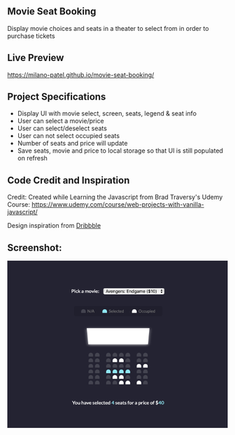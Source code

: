 ## Movie Seat Booking

Display movie choices and seats in a theater to select from in order to purchase tickets

## Live Preview 

https://milano-patel.github.io/movie-seat-booking/

## Project Specifications

- Display UI with movie select, screen, seats, legend & seat info
- User can select a movie/price
- User can select/deselect seats
- User can not select occupied seats
- Number of seats and price will update
- Save seats, movie and price to local storage so that UI is still populated on refresh

## Code Credit and Inspiration

Credit: Created while Learning the Javascript from Brad Traversy's Udemy Course: https://www.udemy.com/course/web-projects-with-vanilla-javascript/

Design inspiration from [Dribbble](https://dribbble.com/shots/3628370-Movie-Seat-Booking)

## Screenshot:

![UI-Screenshot](images/movie-ticket-booking-ui.png)